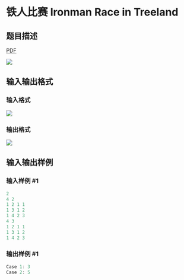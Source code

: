 # 铁人比赛 Ironman Race in Treeland

## 题目描述

[problemUrl]: https://uva.onlinejudge.org/index.php?option=com_onlinejudge&Itemid=8&category=243&page=show_problem&problem=3313

[PDF](https://uva.onlinejudge.org/external/121/p12161.pdf)

![](https://cdn.luogu.com.cn/upload/vjudge_pic/UVA12161/3a242af46874c62fb8299fbd8f821518dbaaf11d.png)

## 输入输出格式

### 输入格式

![](https://cdn.luogu.com.cn/upload/vjudge_pic/UVA12161/2198d0e7f1dc1c9dd3e0a476d28b4af7b9ac13f8.png)

### 输出格式

![](https://cdn.luogu.com.cn/upload/vjudge_pic/UVA12161/e32c08711ef3db32f750bfa30416b27bd0bc617b.png)

## 输入输出样例

### 输入样例 #1

```cpp
2
4 2
1 2 1 1
1 3 1 2
1 4 2 3
4 3
1 2 1 1
1 3 1 2
1 4 2 3
```


### 输出样例 #1

```cpp
Case 1: 3
Case 2: 5
```


